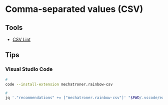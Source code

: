 # Comma-separated values (CSV)

## Tools

- [CSV Lint](https://csvlint.com/online-validator)

## Tips

### Visual Studio Code

```sh
#
code --install-extension mechatroner.rainbow-csv

#
jq '."recommendations" += ["mechatroner.rainbow-csv"]' "$PWD/.vscode/extensions.json" | sponge "$PWD/.vscode/extensions.json"
```

